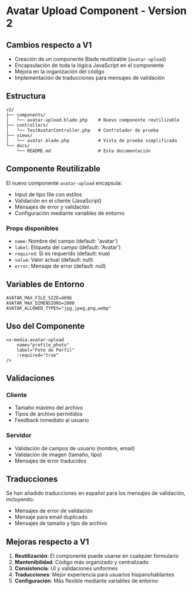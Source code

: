 # Avatar Upload Component - Version 2

## Cambios respecto a V1
- Creación de un componente Blade reutilizable (`avatar-upload`)
- Encapsulación de toda la lógica JavaScript en el componente
- Mejora en la organización del código
- Implementación de traducciones para mensajes de validación

## Estructura

```
v2/
├── components/
│   └── avatar-upload.blade.php    # Nuevo componente reutilizable
├── controllers/
│   └── TestAvatarController.php   # Controlador de prueba
├── views/
│   └── avatar.blade.php           # Vista de prueba simplificada
└── docs/
    └── README.md                  # Esta documentación
```

## Componente Reutilizable
El nuevo componente `avatar-upload` encapsula:
- Input de tipo file con estilos
- Validación en el cliente (JavaScript)
- Mensajes de error y validación
- Configuración mediante variables de entorno

### Props disponibles
- `name`: Nombre del campo (default: 'avatar')
- `label`: Etiqueta del campo (default: 'Avatar')
- `required`: Si es requerido (default: true)
- `value`: Valor actual (default: null)
- `error`: Mensaje de error (default: null)

## Variables de Entorno
```env
AVATAR_MAX_FILE_SIZE=4096
AVATAR_MAX_DIMENSIONS=2000
AVATAR_ALLOWED_TYPES="jpg,jpeg,png,webp"
```

## Uso del Componente
```blade
<x-media.avatar-upload 
    name="profile_photo"
    label="Foto de Perfil"
    :required="true"
/>
```

## Validaciones
### Cliente
- Tamaño máximo del archivo
- Tipos de archivo permitidos
- Feedback inmediato al usuario

### Servidor
- Validación de campos de usuario (nombre, email)
- Validación de imagen (tamaño, tipo)
- Mensajes de error traducidos

## Traducciones
Se han añadido traducciones en español para los mensajes de validación, incluyendo:
- Mensajes de error de validación
- Mensaje para email duplicado
- Mensajes de tamaño y tipo de archivo

## Mejoras respecto a V1
1. **Reutilización**: El componente puede usarse en cualquier formulario
2. **Mantenibilidad**: Código más organizado y centralizado
3. **Consistencia**: UI y validaciones uniformes
4. **Traducciones**: Mejor experiencia para usuarios hispanohablantes
5. **Configuración**: Más flexible mediante variables de entorno
